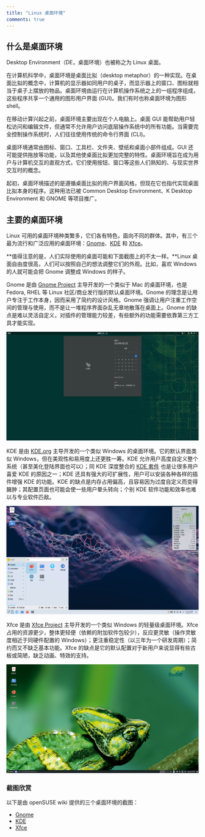 ```yaml
---
title: "Linux 桌面环境"
comments: true
---
```


## 什么是桌面环境

Desktop Environment（DE，桌面环境）也被称之为 Linux 桌面。

在计算机科学中，桌面环境是桌面比拟（desktop metaphor）的一种实现。在桌面比拟的概念中，计算机的显示器如同用户的桌子，而显示器上的窗口、图标就相当于桌子上摆放的物品。桌面环境由运行在计算机操作系统之上的一组程序组成，这些程序共享一个通用的图形用户界面 (GUI)。我们有时也称桌面环境为图形 shell。

在移动计算兴起之前，桌面环境主要出现在个人电脑上。桌面 GUI 能帮助用户轻松访问和编辑文件，但通常不允许用户访问底层操作系统中的所有功能。当需要完全控制操作系统时，人们往往使用传统的命令行界面 (CLI)。

桌面环境通常由图标、窗口、工具栏、文件夹、壁纸和桌面小部件组成。GUI 还可能提供拖放等功能，以及其他使桌面比拟更加完整的特性。桌面环境旨在成为用户与计算机交互的直观方式，它们使用按钮、窗口等这些人们熟知的、与现实世界交互时的概念。

起初，桌面环境描述的是遵循桌面比拟的用户界面风格，但现在它也指代实现桌面比拟本身的程序。这种用法已被 Common Desktop Environment、K Desktop Environment 和 GNOME 等项目推广。

## 主要的桌面环境

Linux 可用的桌面环境种类繁多，它们各有特色，面向不同的群体。其中，有三个最为流行和广泛应用的桌面环境：[Gnome](https://www.gnome.org/)、[KDE](https://kde.org/) 和 [Xfce](https://xfce.org/)。

**值得注意的是，人们实际使用的桌面可能和下面截图上的不太一样。**Linux 桌面自由度很高，人们可以按照自己的想法调整它们的外观。比如，喜欢 Windows 的人就可能会把 Gnome 调整成 Windows 的样子。

Gnome 是由 [Gnome Project](https://www.gnome.org/) 主导开发的一个类似于 Mac 的桌面环境，也是 Fedora, RHEL 等 Linux 社区/商业发行版的默认桌面环境。Gnome 的理念是让用户专注于工作本身，因而采用了简约的设计风格。Gnome 强调让用户注重工作空间的管理与使用，而不是让一堆程序界面杂乱无章地散落在桌面上。Gnome 的缺点是难以灵活自定义，对插件的管理能力较差，有些额外的功能需要依靠第三方工具才能实现。

![GNOME](./assets/OSlp151_GNOME-Notifications.png)

KDE 是由 [KDE.org](https://kde.org/) 主导开发的一个类似 Windows 的桌面环境。它的默认界面类似 Windows，但在美观性和易用度上还更胜一筹。KDE 允许用户高度自定义整个系统（甚至美化登陆界面也可以）；同 KDE 深度整合的 [KDE 套件](https://apps.kde.org/) 也是让很多用户喜爱 KDE 的原因之一；KDE 还具有强大的可扩展性，用户可以安装各种各样的插件增强 KDE 的功能。KDE 的缺点是内存占用偏高，且容易因为过度自定义而变得臃肿；其配置页面也可能会使一些用户晕头转向；个别 KDE 软件功能和效率也难以与专业软件匹敌。

![KDE](./assets/opensuse-kde.png)

Xfce 是由 [Xfce Project](https://xfce.org/) 主导开发的一个类似 Windows 的轻量级桌面环境。Xfce 占用的资源更少，整体更轻便（依赖的附加软件包较少），反应更灵敏（操作灵敏度相近于同硬件配置的 Windows）；更注重稳定性（以三年为一个研发周期）；简约而又不缺乏基本功能。Xfce 的缺点是它的默认配置对于新用户来说显得有些古板或简陋，缺乏动画、特效的支持。

![XFCE](./assets/Xfce4.16.png)

### 截图欣赏

以下是由 openSUSE wiki 提供的三个桌面环境的截图：

- [Gnome](https://zh.opensuse.org/Portal:GNOME/Screenshots)
- [KDE](https://zh.opensuse.org/KDE)
- [Xfce](https://zh.opensuse.org/Portal:Xfce/Screenshots)
